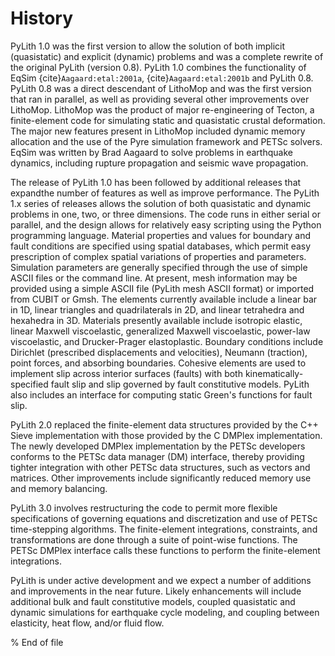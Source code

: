 # History

PyLith 1.0 was the first version to allow the solution of both implicit (quasistatic) and explicit (dynamic) problems and was a complete rewrite of the original PyLith (version 0.8).
PyLith 1.0 combines the functionality of EqSim {cite}`Aagaard:etal:2001a`, {cite}`Aagaard:etal:2001b` and PyLith 0.8.
PyLith 0.8 was a direct descendant of LithoMop and was the first version that ran in parallel, as well as providing several other improvements over LithoMop.
LithoMop was the product of major re-engineering of Tecton, a finite-element code for simulating static and quasistatic crustal deformation.
The major new features present in LithoMop included dynamic memory allocation and the use of the Pyre simulation framework and PETSc solvers.
EqSim was written by Brad Aagaard to solve problems in earthquake dynamics, including rupture propagation and seismic wave propagation.

The release of PyLith 1.0 has been followed by additional releases that expandthe number of features as well as improve performance.
The PyLith 1.x series of releases allows the solution of both quasistatic and dynamic problems in one, two, or three dimensions.
The code runs in either serial or parallel, and the design allows for relatively easy scripting using the Python programming language.
Material properties and values for boundary and fault conditions are specified using spatial databases, which permit easy prescription of complex spatial variations of properties and parameters.
Simulation parameters are generally specified through the use of simple ASCII files or the command line.
At present, mesh information may be provided using a simple ASCII file (PyLith mesh ASCII format) or imported from CUBIT or Gmsh.
The elements currently available include a linear bar in 1D, linear triangles and quadrilaterals in 2D, and linear tetrahedra and hexahedra in 3D.
Materials presently available include isotropic elastic, linear Maxwell viscoelastic, generalized Maxwell viscoelastic, power-law viscoelastic, and Drucker-Prager elastoplastic.
Boundary conditions include Dirichlet (prescribed displacements and velocities), Neumann (traction), point forces, and absorbing boundaries. Cohesive elements are used to implement slip across interior surfaces (faults) with both kinematically-specified fault slip and slip governed by fault constitutive models.
PyLith also includes an interface for computing static Green's functions for fault slip.

PyLith 2.0 replaced the finite-element data structures provided by the C++ Sieve implementation with those provided by the C DMPlex implementation.
The newly developed DMPlex implementation by the PETSc developers conforms to the PETSc data manager (DM) interface, thereby providing tighter integration with other PETSc data structures, such as vectors and matrices.
Other improvements include significantly reduced memory use and memory balancing.

PyLith 3.0 involves restructuring the code to permit more flexible specifications of governing equations and discretization and use of PETSc time-stepping algorithms.
The finite-element integrations, constraints, and transformations are done through a suite of point-wise functions.
The PETSc DMPlex interface calls these functions to perform the finite-element integrations.

PyLith is under active development and we expect a number of additions and improvements in the near future.
Likely enhancements will include additional bulk and fault constitutive models, coupled quasistatic and dynamic simulations for earthquake cycle modeling, and coupling between elasticity, heat flow, and/or fluid flow.

% End of file